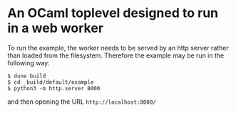 # An OCaml toplevel designed to run in a web worker

To run the example, the worker needs to be served by an http server rather
than loaded from the filesystem. Therefore the example may be run in the
following way:

```
$ dune build
$ cd _build/default/example
$ python3 -m http.server 8000
```

and then opening the URL `http://localhost:8000/`
